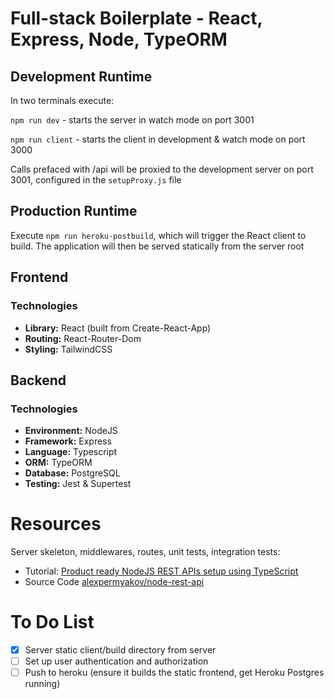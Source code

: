 # Full-stack Boilerplate - React, Express, Node, TypeORM

## Development Runtime

In two terminals execute:

`npm run dev` - starts the server in watch mode on port 3001

`npm run client` - starts the client in development & watch mode on port 3000

Calls prefaced with /api will be proxied to the development server on port 3001, configured in the `setupProxy.js` file

## Production Runtime

Execute `npm run heroku-postbuild`, which will trigger the React client to build. The application will then be served statically from the server root

## Frontend

### Technologies

- **Library:** React (built from Create-React-App)
- **Routing:** React-Router-Dom
- **Styling:** TailwindCSS

## Backend

### Technologies

- **Environment:** NodeJS
- **Framework:** Express
- **Language:** Typescript
- **ORM:** TypeORM
- **Database:** PostgreSQL
- **Testing:** Jest & Supertest

# Resources

Server skeleton, middlewares, routes, unit tests, integration tests:

- Tutorial: [Product ready NodeJS REST APIs setup using TypeScript](https://itnext.io/production-ready-node-js-rest-apis-setup-using-typescript-postgresql-and-redis-a9525871407)
- Source Code [alexpermyakov/node-rest-api](https://github.com/alexpermyakov/node-rest-api/tree/step.9)

# To Do List

- [x] Server static client/build directory from server
- [ ] Set up user authentication and authorization
- [ ] Push to heroku (ensure it builds the static frontend, get Heroku Postgres running)
